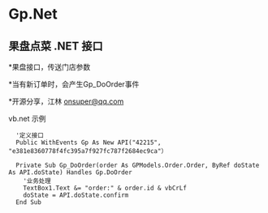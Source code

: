 # Gp.Net
## 果盘点菜 .NET 接口


*果盘接口，传送门店参数

*当有新订单时，会产生Gp_DoOrder事件

*开源分享，江林 onsuper@qq.com  


vb.net 示例

```vb.net
  '定义接口 
  Public WithEvents Gp As New API("42215", "e381e8360778f4fc395a7f927fc787f2684ec9ca"）
 
  Private Sub Gp_DoOrder(order As GPModels.Order.Order, ByRef doState As API.doState) Handles Gp.DoOrder  
    '业务处理 
    TextBox1.Text &= "order:" & order.id & vbCrLf  
    doState = API.doState.confirm 
  End Sub
  ```

